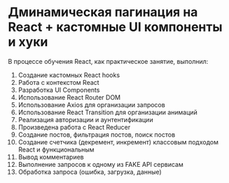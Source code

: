 # Дминамическая пагинация на React + кастомные UI компоненты и хуки

В процессе обучения React, как практическое занятие, выполнил:
1. Создание кастомных React hooks
2. Работа с контекстом React
3. Разработка UI Components
4. Использование React Router DOM
5. Использование Axios для организации запросов
6. Использование React Transition для организации анимаций
7. Реализация авторизации и аунтентификации
8. Произведена работа с React Reducer
9. Создание постов, фильтрация постов, поиск постов
10. Создание счетчика (декремент, инкремент) классовым подходом React и функциональным
11. Вывод комментариев
12. Выполнение запросов к одному из FAKE API сервисам
13. Обработка запроса (ошибка, загрузка, данные)
